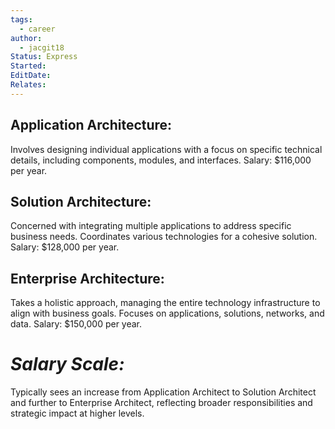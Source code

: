 ```yaml
---
tags:
  - career
author:
  - jacgit18
Status: Express
Started: 
EditDate: 
Relates:
---
```

## **Application Architecture:**
Involves designing individual applications with a focus on specific technical details, including components, modules, and interfaces. Salary: $116,000 per year.

## **Solution Architecture:**
Concerned with integrating multiple applications to address specific business needs. Coordinates various technologies for a cohesive solution. Salary: $128,000 per year.

## **Enterprise Architecture:**
Takes a holistic approach, managing the entire technology infrastructure to align with business goals. Focuses on applications, solutions, networks, and data. Salary: $150,000 per year.

# *Salary Scale:*
Typically sees an increase from Application Architect to Solution Architect and further to Enterprise Architect, reflecting broader responsibilities and strategic impact at higher levels.